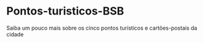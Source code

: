 # Pontos-turisticos-BSB
Saiba um pouco mais sobre os cinco pontos turísticos e cartões-postais da cidade
